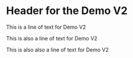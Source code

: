 # Header for the Demo V2

This is a line of text for Demo V2

This is also a line of text for Demo V2

This is also also a line of text for Demo V2
